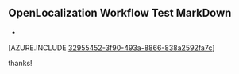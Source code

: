 ## OpenLocalization Workflow Test MarkDown
* 

[AZURE.INCLUDE [32955452-3f90-493a-8866-838a2592fa7c](calleeMd1.md)]

 
thanks!